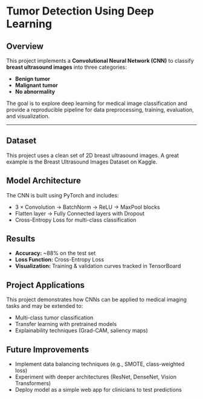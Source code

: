 # Tumor Detection Using Deep Learning

## Overview  
This project implements a **Convolutional Neural Network (CNN)** to classify **breast ultrasound images** into three categories:  
- **Benign tumor**  
- **Malignant tumor**  
- **No abnormality**  

The goal is to explore deep learning for medical image classification and provide a reproducible pipeline for data preprocessing, training, evaluation, and visualization.

---

## Dataset
This project uses a clean set of 2D breast ultrasound images.
A great example is the Breast Ultrasound Images Dataset on Kaggle.

## Model Architecture
The CNN is built using PyTorch and includes:
- 3 × Convolution → BatchNorm → ReLU → MaxPool blocks
- Flatten layer → Fully Connected layers with Dropout
- Cross-Entropy Loss for multi-class classification

## Results
- **Accuracy:** ~88% on the test set
- **Loss Function:** Cross-Entropy Loss
- **Visualization:** Training & validation curves tracked in TensorBoard

## Project Applications
This project demonstrates how CNNs can be applied to medical imaging tasks and may be extended to:
- Multi-class tumor classification
- Transfer learning with pretrained models
- Explainability techniques (Grad-CAM, saliency maps)

## Future Improvements
- Implement data balancing techniques (e.g., SMOTE, class-weighted loss)
- Experiment with deeper architectures (ResNet, DenseNet, Vision Transformers)
- Deploy model as a simple web app for clinicians to test predictions

